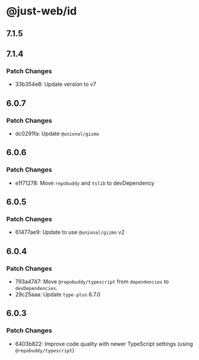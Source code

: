 # @just-web/id

## 7.1.5

## 7.1.4

### Patch Changes

- 33b354e8: Update version to v7

## 6.0.7

### Patch Changes

- dc0291fa: Update `@unional/gizmo`

## 6.0.6

### Patch Changes

- e1f71278: Move `repobuddy` and `tslib` to devDependency

## 6.0.5

### Patch Changes

- 61477ae9: Update to use `@unional/gizmo` v2

## 6.0.4

### Patch Changes

- 793a4747: Move `@repobuddy/typescript` from `dependencies` to `devDependencies`.
- 29c25aaa: Update `type-plus` 6.7.0

## 6.0.3

### Patch Changes

- 6403b822: Improve code quality with newer TypeScript settings (using `@repobuddy/typescript`)
